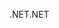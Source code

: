 <span data-ttu-id="40d35-101">.NET</span><span class="sxs-lookup"><span data-stu-id="40d35-101">.NET</span></span>